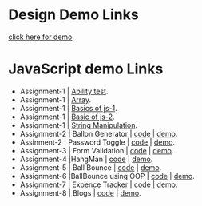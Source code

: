 # Design Demo Links
[click here for demo](https://coderushnepal.github.io/Anitakhanal/index.html).

# JavaScript demo Links
* Assignment-1 | [Ability test](https://github.com/Coderushnepal/Anitakhanal/tree/master/js/assignment-1/ability%20test).
* Assignment-1 | [Array](https://github.com/Coderushnepal/Anitakhanal/tree/master/js/assignment-1/array).
* Assignment-1 | [Basics of js-1](https://github.com/Coderushnepal/Anitakhanal/tree/master/js/assignment-1/basics%20of%20js).
* Assignment-1 | [Basic of js-2](https://github.com/Coderushnepal/Anitakhanal/tree/master/js/assignment-1/basics%20of%20js-2).
* Assignment-1 | [String Manipulation](https://github.com/Coderushnepal/Anitakhanal/tree/master/js/assignment-1/string%20manipulation).
* Assignment-2 | Ballon Generator | [code](https://github.com/Coderushnepal/Anitakhanal/tree/master/js/assignment-2/ballon-generator) | [demo](https://coderushnepal.github.io/Anitakhanal/js/assignment-2/ballon-generator).
* Assinment-2 | Password Toggle | [code](https://github.com/Coderushnepal/Anitakhanal/tree/master/js/assignment-2/password) | [demo](https://coderushnepal.github.io/Anitakhanal/js/assignment-2/password).
* Assignment-3 | Form Validation | [code](https://github.com/Coderushnepal/Anitakhanal/tree/master/js/assignment-3) | [demo](https://coderushnepal.github.io/Anitakhanal/js/assignment-3/).
* Assignment-4 |HangMan | [code](https://github.com/Coderushnepal/Anitakhanal/tree/master/js/assignment-4) | [demo](https://coderushnepal.github.io/Anitakhanal/js/assignment-4/).
* Assignment-5 | Ball Bounce | [code](https://github.com/Coderushnepal/Anitakhanal/tree/master/js/assignment-5) | [demo](https://coderushnepal.github.io/Anitakhanal/js/assignment-5/).
* Assignment-6 |BallBounce using OOP | [code](https://github.com/Coderushnepal/Anitakhanal/tree/master/js/assignment-6) | [demo](https://coderushnepal.github.io/Anitakhanal/js/assignment-6/).
* Assignment-7 | Expence Tracker | [code](https://github.com/Coderushnepal/Anitakhanal/tree/master/js/assignment-7) | [demo](https://coderushnepal.github.io/Anitakhanal/js/assignment-7/).
* Assignment-8 | Blogs | [code](https://github.com/Coderushnepal/Anitakhanal/tree/master/js/assignment-8) | [demo](https://coderushnepal.github.io/Anitakhanal/js/assignment-8/).